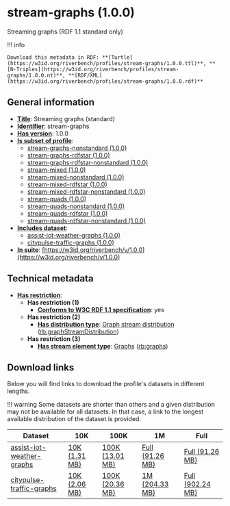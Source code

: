 # stream-graphs (1.0.0)

Streaming graphs (RDF 1.1 standard only)

!!! info

    Download this metadata in RDF: **[Turtle](https://w3id.org/riverbench/profiles/stream-graphs/1.0.0.ttl)**, **[N-Triples](https://w3id.org/riverbench/profiles/stream-graphs/1.0.0.nt)**, **[RDF/XML](https://w3id.org/riverbench/profiles/stream-graphs/1.0.0.rdf)**



## General information

- **<abbr title="A name given to the resource.">Title</abbr>**: Streaming graphs (standard)
- **<abbr title="An unambiguous reference to the resource within a given context.">Identifier</abbr>**: stream-graphs
- **<abbr title="Version tag of an artifact">Has version</abbr>**: 1.0.0
- **<abbr title="Indicates that this profile's datasets are all in the other profile">Is subset of profile</abbr>**: 
    - [stream-graphs-nonstandard (1.0.0)](https://w3id.org/riverbench/profiles/stream-graphs-nonstandard/1.0.0)
    - [stream-graphs-rdfstar (1.0.0)](https://w3id.org/riverbench/profiles/stream-graphs-rdfstar/1.0.0)
    - [stream-graphs-rdfstar-nonstandard (1.0.0)](https://w3id.org/riverbench/profiles/stream-graphs-rdfstar-nonstandard/1.0.0)
    - [stream-mixed (1.0.0)](https://w3id.org/riverbench/profiles/stream-mixed/1.0.0)
    - [stream-mixed-nonstandard (1.0.0)](https://w3id.org/riverbench/profiles/stream-mixed-nonstandard/1.0.0)
    - [stream-mixed-rdfstar (1.0.0)](https://w3id.org/riverbench/profiles/stream-mixed-rdfstar/1.0.0)
    - [stream-mixed-rdfstar-nonstandard (1.0.0)](https://w3id.org/riverbench/profiles/stream-mixed-rdfstar-nonstandard/1.0.0)
    - [stream-quads (1.0.0)](https://w3id.org/riverbench/profiles/stream-quads/1.0.0)
    - [stream-quads-nonstandard (1.0.0)](https://w3id.org/riverbench/profiles/stream-quads-nonstandard/1.0.0)
    - [stream-quads-rdfstar (1.0.0)](https://w3id.org/riverbench/profiles/stream-quads-rdfstar/1.0.0)
    - [stream-quads-rdfstar-nonstandard (1.0.0)](https://w3id.org/riverbench/profiles/stream-quads-rdfstar-nonstandard/1.0.0)
- **<abbr title="Indicates which datasets are included in the profile">Includes dataset</abbr>**: 
    - [assist-iot-weather-graphs (1.0.0)](https://w3id.org/riverbench/datasets/assist-iot-weather-graphs/1.0.0)
    - [citypulse-traffic-graphs (1.0.0)](https://w3id.org/riverbench/datasets/citypulse-traffic-graphs/1.0.0)
- **<abbr title="Indicates the benchmark suite to which a dataset or profile belongs">In suite</abbr>**: [https://w3id.org/riverbench/v/1.0.0](https://w3id.org/riverbench/v/1.0.0)

## Technical metadata

- **<abbr title="Has profile restriction. The restrictions are joined with the AND operator.">Has restriction</abbr>**: 
    - **Has restriction (1)**    
        - **<abbr title="Whether the dataset is RDF 1.1-compliant, i.e., does not use any non-standard features, like generalized triples.">Conforms to W3C RDF 1.1 specification</abbr>**: yes
    - **Has restriction (2)**    
        - **<abbr title="Indicates the type of RiverBench dataset distribution">Has distribution type</abbr>**: <abbr title="The dataset is distributed as a stream of named RDF graphs.">Graph stream distribution</abbr> ([rb:graphStreamDistribution](https://w3id.org/riverbench/schema/metadata#graphStreamDistribution))
    - **Has restriction (3)**    
        - **<abbr title="Indicates the type of contents of each stream element">Has stream element type</abbr>**: <abbr title="Graph streams are a special case of quad streams, where each element contains exactly one named RDF graph.">Graphs</abbr> ([rb:graphs](https://w3id.org/riverbench/schema/metadata#graphs))


## Download links

Below you will find links to download the profile's datasets in different lengths.

!!! warning
    Some datasets are shorter than others and a given distribution may not be available for all datasets.
    In that case, a link to the longest available distribution of the dataset is provided.

Dataset | 10K | 100K | 1M | Full
--- | --- | --- | --- | ---
[assist-iot-weather-graphs](https://w3id.org/riverbench/datasets/assist-iot-weather-graphs/1.0.0) | [10K (1.31 MB)](https://w3id.org/riverbench/datasets/assist-iot-weather-graphs/1.0.0/files/stream_10K.tar.gz) | [100K (13.01 MB)](https://w3id.org/riverbench/datasets/assist-iot-weather-graphs/1.0.0/files/stream_100K.tar.gz) | [Full (91.26 MB)](https://w3id.org/riverbench/datasets/assist-iot-weather-graphs/1.0.0/files/stream_full.tar.gz) | [Full (91.26 MB)](https://w3id.org/riverbench/datasets/assist-iot-weather-graphs/1.0.0/files/stream_full.tar.gz)
[citypulse-traffic-graphs](https://w3id.org/riverbench/datasets/citypulse-traffic-graphs/1.0.0) | [10K (2.06 MB)](https://w3id.org/riverbench/datasets/citypulse-traffic-graphs/1.0.0/files/stream_10K.tar.gz) | [100K (20.36 MB)](https://w3id.org/riverbench/datasets/citypulse-traffic-graphs/1.0.0/files/stream_100K.tar.gz) | [1M (204.33 MB)](https://w3id.org/riverbench/datasets/citypulse-traffic-graphs/1.0.0/files/stream_1M.tar.gz) | [Full (902.24 MB)](https://w3id.org/riverbench/datasets/citypulse-traffic-graphs/1.0.0/files/stream_full.tar.gz)